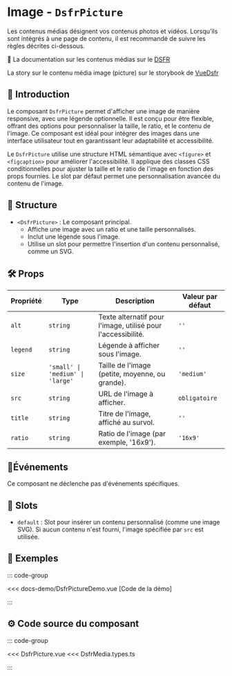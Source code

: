 # Image - `DsfrPicture`

Les contenus médias désignent vos contenus photos et vidéos. Lorsqu’ils sont intégrés à une page de contenu, il est recommandé de suivre les règles décrites ci-dessous.

🏅 La documentation sur les contenus médias sur le [DSFR](https://www.systeme-de-design.gouv.fr/version-courante/fr/composants/contenus-medias)

<VIcon name="vi-file-type-storybook" /> La story sur le contenu média image (picture) sur le storybook de [VueDsfr](https://storybook.vue-ds.fr/?path=/docs/composants-dsfrpicture--docs)

## 🌟 Introduction

Le composant `DsfrPicture` permet d'afficher une image de manière responsive, avec une légende optionnelle. Il est conçu pour être flexible, offrant des options pour personnaliser la taille, le ratio, et le contenu de l'image. Ce composant est idéal pour intégrer des images dans une interface utilisateur tout en garantissant leur adaptabilité et accessibilité.

Le `DsfrPicture` utilise une structure HTML sémantique avec `<figure>` et `<figcaption>` pour améliorer l'accessibilité. Il applique des classes CSS conditionnelles pour ajuster la taille et le ratio de l'image en fonction des props fournies. Le slot par défaut permet une personnalisation avancée du contenu de l'image.

## 📐 Structure

- `<DsfrPicture>` : Le composant principal.
  - Affiche une image avec un ratio et une taille personnalisés.
  - Inclut une légende sous l'image.
  - Utilise un slot pour permettre l'insertion d'un contenu personnalisé, comme un SVG.

## 🛠️ Props

| Propriété | Type                                | Description                                               | Valeur par défaut |
|-----------|-------------------------------------|-----------------------------------------------------------|-------------------|
| `alt`     | `string`                            | Texte alternatif pour l'image, utilisé pour l'accessibilité. | `''`              |
| `legend`  | `string`                            | Légende à afficher sous l'image.                           | `''`              |
| `size`    | `'small' \| 'medium' \| 'large'`    | Taille de l'image (petite, moyenne, ou grande).            | `'medium'`        |
| `src`     | `string`                            | URL de l'image à afficher.                                 | `obligatoire`     |
| `title`   | `string`                            | Titre de l'image, affiché au survol.                       | `''`              |
| `ratio`   | `string`                            | Ratio de l'image (par exemple, '16x9').                    | `'16x9'`          |

## 📡Événements

Ce composant ne déclenche pas d'événements spécifiques.

## 🧩 Slots

- `default` : Slot pour insérer un contenu personnalisé (comme une image SVG). Si aucun contenu n'est fourni, l'image spécifiée par `src` est utilisée.

## 📝 Exemples

::: code-group

<Story data-title="Démo" min-h="400px">
  <DsfrPictureDemo />
</Story>

<<< docs-demo/DsfrPictureDemo.vue [Code de la démo]

:::

## ⚙️ Code source du composant

::: code-group

<<< DsfrPicture.vue
<<< DsfrMedia.types.ts

:::

<script setup lang="ts">
import DsfrPictureDemo from './docs-demo/DsfrPictureDemo.vue'
</script>
